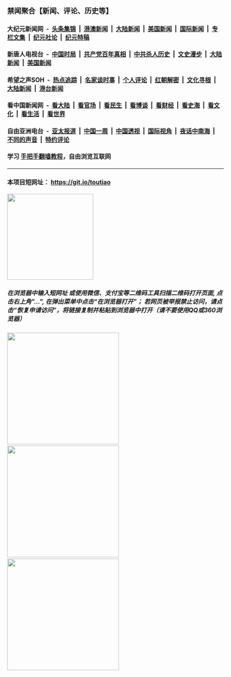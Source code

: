 ### 禁闻聚合【新闻、评论、历史等】

#### 大纪元新闻网 &nbsp;-&nbsp; [头条集锦](indexes/E头条集锦.md?t=02081002) &nbsp;|&nbsp; [港澳新闻](indexes/E港澳新闻.md?t=02081002)  &nbsp;|&nbsp; [大陆新闻](indexes/E大陆新闻.md?t=02081002) &nbsp;|&nbsp; [美国新闻](indexes/E美国新闻.md?t=02081002) &nbsp;|&nbsp; [国际新闻](indexes/E国际新闻.md?t=02081002) &nbsp;|&nbsp; [专栏文集](indexes/E专栏文集.md?t=02081002) &nbsp;|&nbsp; [纪元社论](indexes/E纪元社论.md?t=02081002) &nbsp;|&nbsp; [纪元特稿](indexes/E纪元特稿.md?t=02081002) 

#### 新唐人电视台 &nbsp;-&nbsp; [中国时局](indexes/N中国时局.md?t=02081002) &nbsp;|&nbsp; [共产党百年真相](indexes/N共产党百年真相.md?t=02081002) &nbsp;|&nbsp; [中共杀人历史](indexes/N中共杀人历史.md?t=02081002) &nbsp;|&nbsp; [文史漫步](indexes/N文史漫步.md?t=02081002) &nbsp;|&nbsp; [大陆新闻](indexes/N大陆新闻.md?t=02081002) &nbsp;|&nbsp; [美国新闻](indexes/N美国新闻.md?t=02081002)

#### 希望之声SOH &nbsp;-&nbsp; [热点追踪](indexes/H热点追踪.md?t=02081002) &nbsp;|&nbsp; [名家谈时事](indexes/H名家谈时事.md?t=02081002) &nbsp;|&nbsp; [个人评论](indexes/H个人评论.md?t=02081002)  &nbsp;|&nbsp; [红朝解密](indexes/H红朝解密.md?t=02081002) &nbsp;|&nbsp; [文化寻根](indexes/H文化寻根.md?t=02081002) &nbsp;|&nbsp; [大陆新闻](indexes/H大陆新闻.md?t=02081002) &nbsp;|&nbsp; [港台新闻](indexes/H港台新闻.md?t=02081002)

#### 看中国新闻网 &nbsp;-&nbsp; [看大陆](indexes/S看大陆.md?t=02081002) &nbsp;|&nbsp; [看官场](indexes/S看官场.md?t=02081002) &nbsp;|&nbsp; [看民生](indexes/S看民生.md?t=02081002)  &nbsp;|&nbsp; [看博谈](indexes/S看博谈.md?t=02081002) &nbsp;|&nbsp; [看财经](indexes/S看财经.md?t=02081002) &nbsp;|&nbsp; [看史海](indexes/S看史海.md?t=02081002) &nbsp;|&nbsp; [看文化](indexes/S看文化.md?t=02081002) &nbsp;|&nbsp; [看生活](indexes/S看生活.md?t=02081002) &nbsp;|&nbsp; [看世界](indexes/S看世界.md?t=02081002)

#### 自由亚洲电台 &nbsp;-&nbsp; [亚太报道](indexes/R亚太报道.md?t=02081002) &nbsp;|&nbsp; [中国一周](indexes/R中国一周.md?t=02081002) &nbsp;|&nbsp; [中国透视](indexes/R中国透视.md?t=02081002)  &nbsp;|&nbsp; [国际视角](indexes/R国际视角.md?t=02081002) &nbsp;|&nbsp; [夜话中南海](indexes/R夜话中南海.md?t=02081002) &nbsp;|&nbsp; [不同的声音](indexes/R不同的声音.md?t=02081002) &nbsp;|&nbsp; [特约评论](indexes/R特约评论.md?t=02081002)

#### 学习 [手把手翻墙教程](https://github.com/gfw-breaker/guides/wiki)，自由浏览互联网

----

#### 本项目短网址： https://git.io/toutiao
<img src="https://raw.githubusercontent.com/gfw-breaker/banned-news/master/scripts/img/qr.png" width="200px"/>  

##### 在浏览器中输入短网址 或使用微信、支付宝等二维码工具扫描二维码打开页面, 点击右上角"...", 在弹出菜单中点击“在浏览器打开”； 若网页被举报禁止访问，请点击“恢复申请访问”，将链接复制并粘贴到浏览器中打开（请不要使用QQ或360浏览器）

<img src="https://raw.githubusercontent.com/gfw-breaker/banned-news/master/scripts/img/1.png" width="260px"/> &nbsp; <img src="https://raw.githubusercontent.com/gfw-breaker/banned-news/master/scripts/img/2.png" width="260px"/> &nbsp; <img src="https://raw.githubusercontent.com/gfw-breaker/banned-news/master/scripts/img/3.png" width="260px"/>
